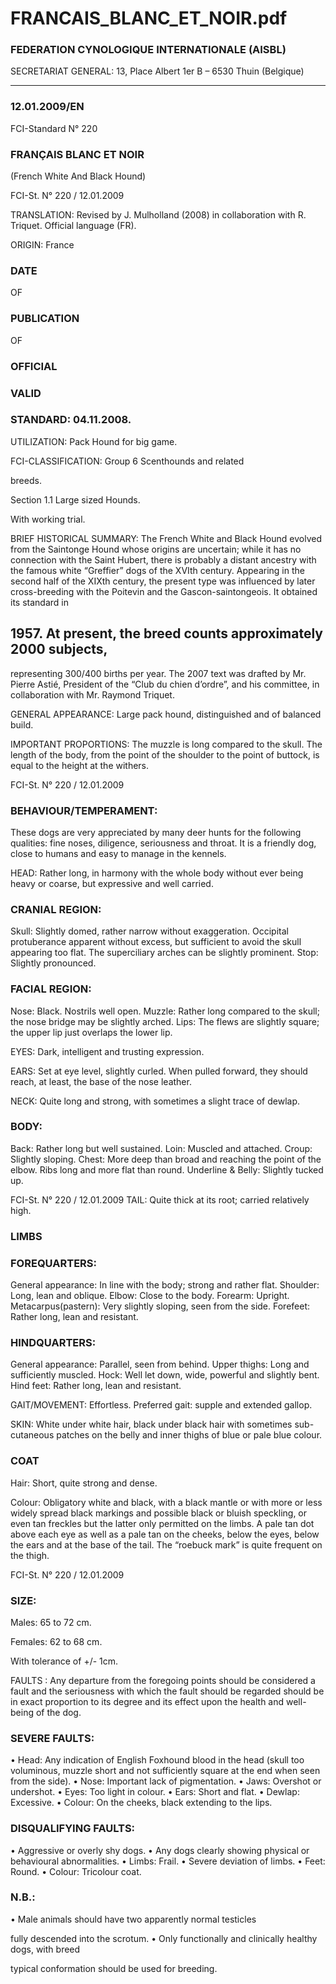 # FRANCAIS_BLANC_ET_NOIR.pdf


### FEDERATION CYNOLOGIQUE INTERNATIONALE (AISBL)


SECRETARIAT GENERAL: 13, Place Albert 1er  B – 6530 Thuin (Belgique)
______________________________________________________________________________

### 12.01.2009/EN



FCI-Standard N° 220


### FRANÇAIS BLANC ET NOIR


(French White And Black Hound)




FCI-St. N° 220 / 12.01.2009

TRANSLATION: Revised by J. Mulholland (2008) in collaboration
with R. Triquet.  Official language (FR).

ORIGIN: France

### DATE


OF


### PUBLICATION


OF


### OFFICIAL



### VALID



### STANDARD: 04.11.2008.



UTILIZATION: Pack Hound for big game.

FCI-CLASSIFICATION: Group 6
Scenthounds and related

breeds.

Section 1.1 Large sized Hounds.

With working trial.

BRIEF HISTORICAL SUMMARY: The French White and
Black Hound evolved from the Saintonge Hound whose origins are
uncertain; while it has no connection with the Saint Hubert, there is
probably a distant ancestry with the famous white “Greffier” dogs of
the XVIth century. Appearing in the second half of the XIXth
century, the present type was influenced by later cross-breeding with
the Poitevin and the Gascon-saintongeois. It obtained its standard in


## 1957. At present, the breed counts approximately 2000 subjects,


representing 300/400 births per year.
The 2007 text was drafted by Mr. Pierre Astié, President of the
“Club du chien d’ordre”, and his committee, in collaboration with
Mr. Raymond Triquet.

GENERAL APPEARANCE: Large pack hound, distinguished and
of balanced build.

IMPORTANT PROPORTIONS: The muzzle is long compared to
the skull. The length of the body, from the point of the shoulder to
the point of buttock, is equal to the height at the withers.



FCI-St. N° 220 / 12.01.2009


### BEHAVIOUR/TEMPERAMENT:


These
dogs
are
very
appreciated by many deer hunts for the following qualities: fine
noses, diligence, seriousness and throat. It is a friendly dog, close to
humans and easy to manage in the kennels.

HEAD: Rather long, in harmony with the whole body without ever
being heavy or coarse, but expressive and well carried.

### CRANIAL REGION:


Skull: Slightly domed, rather narrow without exaggeration.
Occipital protuberance apparent without excess, but sufficient to
avoid the skull appearing too flat. The superciliary arches can be
slightly prominent.
Stop: Slightly pronounced.

### FACIAL REGION:


Nose: Black. Nostrils well open.
Muzzle: Rather long compared to the skull; the nose bridge may be
slightly arched.
Lips: The flews are slightly square; the upper lip just overlaps the
lower lip.

EYES: Dark, intelligent and trusting expression.

EARS: Set at eye level, slightly curled. When pulled forward, they
should reach, at least, the base of the nose leather.

NECK: Quite long and strong, with sometimes a slight trace of
dewlap.

### BODY:


Back: Rather long but well sustained.
Loin: Muscled and attached.
Croup: Slightly sloping.
Chest: More deep than broad and reaching the point of the elbow.
Ribs long and more flat than round.
Underline & Belly: Slightly tucked up.



FCI-St. N° 220 / 12.01.2009
TAIL: Quite thick at its root; carried relatively high.

### LIMBS



### FOREQUARTERS:


General appearance: In line with the body; strong and rather flat.
Shoulder: Long, lean and oblique.
Elbow: Close to the body.
Forearm: Upright.
Metacarpus(pastern): Very slightly sloping, seen from the side.
Forefeet: Rather long, lean and resistant.

### HINDQUARTERS:


General appearance: Parallel, seen from behind.
Upper thighs: Long and sufficiently muscled.
Hock: Well let down, wide, powerful and slightly bent.
Hind feet: Rather long, lean and resistant.

GAIT/MOVEMENT: Effortless. Preferred gait: supple and
extended gallop.

SKIN: White under white hair, black under black hair with
sometimes sub-cutaneous patches on the belly and inner thighs of
blue or pale blue colour.

### COAT


Hair: Short, quite strong and dense.

Colour: Obligatory white and black, with a black mantle or with
more or less widely spread black markings and possible black or
bluish speckling, or even tan freckles but the latter only permitted on
the limbs. A pale tan dot above each eye as well as a pale tan on the
cheeks, below the eyes, below the ears and at the base of the tail.
The “roebuck mark” is quite frequent on the thigh.




FCI-St. N° 220 / 12.01.2009


### SIZE:


Males:
65 to 72 cm.

Females: 62 to 68 cm.

With tolerance of +/- 1cm.

FAULTS : Any departure from the foregoing points should be
considered a fault and the seriousness with which the fault should be
regarded should be in exact proportion to its degree and its effect
upon the health and well-being of the dog.

### SEVERE FAULTS:


•
Head: Any indication of English Foxhound blood in the
head (skull too voluminous, muzzle short and not
sufficiently square at the end when seen from the side).
•
Nose: Important lack of pigmentation.
•
Jaws: Overshot or undershot.
•
Eyes: Too light in colour.
•
Ears: Short and flat.
•
Dewlap: Excessive.
•
Colour: On the cheeks, black extending to the lips.

### DISQUALIFYING FAULTS:


•
Aggressive or overly shy dogs.
•
Any dogs clearly showing physical or behavioural
abnormalities.
•
Limbs: Frail.
•
Severe deviation of limbs.
•
Feet: Round.
•
Colour: Tricolour coat.

### N.B.:


•
Male animals should have two apparently normal testicles

fully descended into the scrotum.
•
Only functionally and clinically healthy dogs, with breed

typical conformation should be used for breeding.






